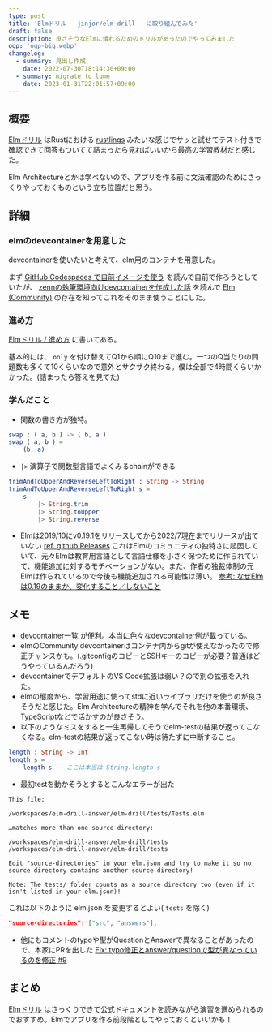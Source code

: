 ```yaml
---
type: post
title: 'Elmドリル - jinjor/elm-drill - に取り組んでみた'
draft: false
description: 良さそうなElmに慣れるためのドリルがあったのでやってみました
ogp: 'ogp-big.webp'
changelog:
  - summary: 見出し作成
    date: 2022-07-30T18:14:30+09:00
  - summary: migrate to lume
    date: 2023-01-31T22:01:57+09:00
---
```


## 概要

[Elmドリル](https://github.com/jinjor/elm-drill) はRustにおける [rustlings](https://github.com/rust-lang/rustlings) みたいな感じでサッと試せてテスト付きで確認できて回答もついてて詰まったら見ればいいから最高の学習教材だと感じた。

Elm Architectureとかは学べないので、アプリを作る前に文法確認のためにさっくりやっておくものという立ち位置だと思う。

## 詳細

### elmのdevcontainerを用意した

devcontainerを使いたいと考えて、elm用のコンテナを用意した。

まず [GitHub Codespaces で自前イメージを使う](https://qiita.com/kojiohta/items/378f7a9310c411fa41fb) を読んで自前で作ろうとしていたが、 [zennの執筆環境向けdevcontainerを作成した話](https://zenn.dev/bells17/articles/zenn-devcontainer) を読んで [Elm (Community)](https://github.com/microsoft/vscode-dev-containers/tree/main/containers/elm) の存在を知ってこれをそのまま使うことにした。

### 進め方

[Elmドリル / 進め方](https://github.com/jinjor/elm-drill#%E9%80%B2%E3%82%81%E6%96%B9) に書いてある。

基本的には、 `only` を付け替えてQ1から順にQ10まで進む。一つのQ当たりの問題数も多くて10くらいなので意外とサクサク終わる。僕は全部で4時間くらいかかった。(詰まったら答えを見てた)

### 学んだこと

- 関数の書き方が独特。

```elm
swap : ( a, b ) -> ( b, a )
swap ( a, b ) =
    (b, a)
```

- `|>` 演算子で関数型言語でよくみるchainができる

```elm
trimAndToUpperAndReverseLeftToRight : String -> String
trimAndToUpperAndReverseLeftToRight s =
    s
        |> String.trim
        |> String.toUpper
        |> String.reverse
```

- Elmは2019/10にv0.19.1をリリースしてから2022/7現在までリリースが出ていない [ref. github Releases](https://github.com/elm/compiler/releases) これはElmのコミュニティの独特さに起因していて、元々Elmは教育用言語として言語仕様を小さく保つために作られていて、機能追加に対するモチベーションがない。また、作者の独裁体制の元Elmは作られているので今後も機能追加される可能性は薄い。 [参考: なぜElmは0.19のままか、変化すること／しないこと](https://izumisy.work/entry/2021/11/13/181404)

## メモ

- [devcontainer一覧](https://github.com/microsoft/vscode-dev-containers/tree/main/containers) が便利。本当に色々なdevcontainer例が載っている。
- elmのCommunity devcontainerはコンテナ内からgitが使えなかったので修正チャンスかも。(.gitconfigのコピーとSSHキーのコピーが必要？普通はどうやっているんだろう)
- devcontainerでデフォルトのVS Code拡張は弱い？ので別の拡張を入れた。
- elmの態度から、学習用途に使ってstdに近いライブラリだけを使うのが良さそうだと感じた。Elm Architectureの精神を学んでそれを他の本番環境、TypeScriptなどで活かすのが良さそう。
- 以下のようなミスをすると一生再帰してそうでelm-testの結果が返ってこなくなる。elm-testの結果が返ってこない時は待たずに中断すること。

```elm
length : String -> Int
length s =
    length s -- ここは本当は String.length s
```

- 最初testを動かそうとするとこんなエラーが出た

```text
This file:

/workspaces/elm-drill-answer/elm-drill/tests/Tests.elm

…matches more than one source directory:

/workspaces/elm-drill-answer/elm-drill/tests
/workspaces/elm-drill-answer/elm-drill/tests

Edit "source-directories" in your elm.json and try to make it so no source directory contains another source directory!

Note: The tests/ folder counts as a source directory too (even if it isn't listed in your elm.json)!
```

これは以下のように elm.json を変更するとよい( `tests` を除く)

```json
"source-directories": ["src", "answers"],
```

- 他にもコメントのtypoや型がQuestionとAnswerで異なることがあったので、本家にPRを出した [Fix: typo修正とanswer/questionで型が異なっているのを修正 #9](https://github.com/jinjor/elm-drill/pull/9)


## まとめ

[Elmドリル](https://github.com/jinjor/elm-drill) はさっくりできて公式ドキュメントを読みながら演習を進められるのでおすすめ。Elmでアプリを作る前段階としてやっておくといいかも！

